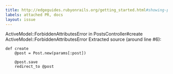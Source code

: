 ```yaml
---
title: http://edgeguides.rubyonrails.org/getting_started.html#showing-posts - "If you submit the form again now, Rails will complain about not finding the show action" - this is incorrect.  Actual error is a security error.
labels: attached PR, docs
layout: issue
---
```


ActiveModel::ForbiddenAttributesError in PostsController#create
ActiveModel::ForbiddenAttributesError
Extracted source (around line #6):

```
def create
    @post = Post.new(params[:post])

    @post.save
    redirect_to @post
```

